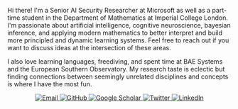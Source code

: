<html>
<body>
  <div>
    <p>Hi there! I'm a Senior AI Security Researcher at Microsoft as well as a part-time student in the Department of Mathematics at Imperial College London. I'm passionate about artificial intelligence, cognitive neuroscience, bayesian inference, and applying modern mathematics to better interpret and build more principled and dynamic learning systems. Feel free to reach out if you want to discuss ideas at the intersection of these areas. </p>
      
      
  <p>I also love learning languages, freediving, and spent time at BAE Systems and the European Southern Observatory. My research taste is eclectic but finding connections between seemingly unrelated disciplines and concepts is where I have the most fun. </p>
  </div>

  <div align="center">
    <p>
      <a href="mailto:me@aideen.dev">
        <img src="https://img.shields.io/badge/Email-me%40aideen.dev-blue?style=flat-square&logo=microsoft-outlook" alt="Email"/>
      </a>
      <a href="https://github.com/aideenfay">
        <img src="https://img.shields.io/badge/GitHub-mang0kitty-black?style=flat-square&logo=github" alt="GitHub"/>
      </a>
      <a href="https://scholar.google.de/citations?user=nplVbmMAAAAJ&hl=en">
        <img src="https://img.shields.io/badge/Scholar-Profile-blue?style=flat-square&logo=google-scholar" alt="Google Scholar"/>
      </a>
      <a href="https://twitter.com/AideenFay">
        <img src="https://img.shields.io/badge/Twitter-@AideenFay-blue?style=flat-square&logo=twitter" alt="Twitter"/>
      </a>
      <a href="https://www.linkedin.com/in/aideen-fay">
        <img src="https://img.shields.io/badge/LinkedIn-aideenfay-blue?style=flat-square&logo=linkedin" alt="LinkedIn"/>
      </a>
    </p>
  </div>

</body>
</html>
